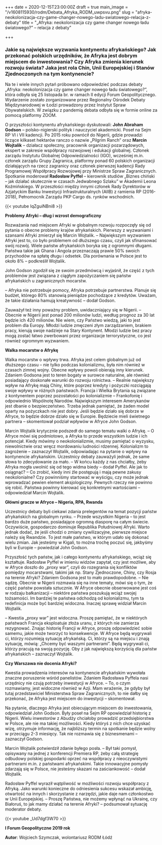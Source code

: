+++
date = 2020-12-15T23:00:00Z
draft = true
main_image = "/v1608115930/rodm/Debata_Afryka_RODM_uwpsvu.png"
slug = "afryka-neokolonizacja-czy-game-changer-nowego-ladu-swiatowego-relacja-z-debaty"
title = "„Afryka: neokolonizacja czy game changer nowego ładu światowego?” – relacja z debaty"

+++
### **Jakie są największe wyzwania kontynentu afrykańskiego? Jak przekonać polskich urzędników, że Afryka jest dobrym miejscem do inwestowania? Czy Afryka zmienia kierunek rozwoju świata? Jaka jest rola Chin, Unii Europejskiej i Stanów Zjednoczonych na tym kontynencie?**

Na te i wiele innych pytań próbowano odpowiedzieć podczas debaty „Afryka: neokolonizacja czy game changer nowego ładu światowego?”, która odbyła się 25 listopada br. w ramach II edycji Forum Geopolitycznego. Wydarzenie zostało zorganizowane przez Regionalny Ośrodek Debaty Międzynarodowej w Łodzi prowadzony przez Instytut Spraw Obywatelskich. W związku z pandemią debata odbyła się w formie online za pomocą platformy ZOOM.

O przyszłości kontynentu afrykańskiego dyskutowali: **John Abraham Godson** – polsko-nigierski polityk i nauczyciel akademicki. Poseł na Sejm RP VI i VII kadencji. Po 2015 roku powrócił do Nigerii, gdzie prowadzi liczące kilkaset hektarów ranczo o nazwie „Pilgrim Ranch” oraz **Marcin Wojtalik** – działacz społeczny, pracownik organizacji pozarządowych, ekspert w zakresie współpracy rozwojowej i edukacji globalnej. Członek zarządu Instytutu Globalnej Odpowiedzialności (IGO), wcześniej m.in. członek zarządu Grupy Zagranica, platformy ponad 60 polskich organizacji działających na rzecz zagranicy oraz członek pierwszej kadencji Rady Programowej Współpracy Rozwojowej przy Ministrze Spraw Zagranicznych. Spotkanie moderował **Radosław Pyffel** – kierownik studiów „Biznes chiński – jak działać skutecznie w czasach Jedwabnego Szlaku” w Akademii Leona Koźmińskiego. W przeszłości między innymi członek Rady Dyrektorów w Azjatyckim Banku Inwestycji Infrastrukturalnych (AIIB) z ramienia RP (2016-2018), Pełnomocnik Zarządu PKP Cargo ds. rynków wschodnich.

{{< youtube IqZguiNBni8 >}}

**Problemy Afryki – dług i wzrost demograficzny**

Rozważania nad miejscem Afryki w globalnym rozwoju rozpoczęły się od pytania o obecne problemy krajów afrykańskich. Pierwszy z wyzwaniami i szansami Afryki zmierzył się Marcin Wojtalik. – Największym wyzwaniem Afryki jest to, co było problemem od dłuższego czasu, czyli jak sfinansować swój rozwój. Wiele państw afrykańskich boryka się z ogromnymi długami. Państwa takie jak Ghana i Angola przeznaczają prawie 50% swoich przychodów na spłatę długu i odsetek. Dla porównania w Polsce jest to około 8% – podkreślił Wojtalik.

John Godson zgodził się ze swoim przedmówcą i wyjaśnił, że część z tych problemów jest związana z ciągłym zapożyczaniem się państw afrykańskich u zagranicznych mocarstw.

– Afryka nie potrzebuje pomocy, Afryka potrzebuje partnerstwa. Planuje się budżet, którego 80% stanowią pieniądze pochodzące z kredytów. Uważam, że takie działania hamują kreatywność – dodał Godson.

Zauważył też inny poważny problem, uwidaczniający się w Nigerii. – Obecnie w Nigerii jest ponad 200 milionów ludzi, według prognoz za 30 lat będzie ich 420 milionów. Nie wiem, czy Państwo wiedzą, jaki to jest problem dla Europy. Młodzi ludzie zmęczeni złym zarządzaniem, brakiem pracy, kierują swoje nadzieje na Stary Kontynent. Młodzi ludzie bez pracy mogą zostać łatwo zwerbowani przez organizacje terrorystyczne, co jest również ogromnym wyzwaniem.

**Walka mocarstw o Afrykę**

Walka mocarstw o wpływy trwa. Afryka jest celem globalnym już od dłuższego czasu – nie tylko podczas kolonializmu, była nim również w czasach zimnej wojny. Obecne wpływy powoli obierają inny kierunek. Zdaniem Godsona jest to teren bogaty w surowce naturalne, ale również posiadający doskonałe warunki do rozwoju rolnictwa. – Realnie największy wpływ na Afrykę mają Chiny, które poprzez kredyty i pożyczki rozciągają swoje wpływy w różnych państwach. Francja i Wielka Brytania są związane z kontynentem poprzez pozostałości po kolonializmie – Frankofonię i odpowiednio Wspólnotę Narodów. Największym interesem Amerykanów jest dbanie o bezpieczeństwo. Trzeba jednak pamiętać, że żaden model oparty na pożyczkach nie jest dobry. Jeśli będzie działo się dobrze w Afryce, to będzie dobrze działo się w Europie. Będziecie mieli świetnego partnera – skomentował podział wpływów w Afryce John Godson.

Marcin Wojtalik krytycznie podszedł do samego tematu walki o Afrykę. – O Afryce mówi się podmiotowo, a Afryka to przede wszystkim ludzie i ich potencjał. Kiedy mówimy o neokolonializmie, musimy pamiętać o wyzysku, niewolnictwie oraz wręcz mordowaniu ludności rdzennej. Kolonializm to zagrożenie – zaznaczył Wojtalik, odpowiadając na pytanie o wpływy na kontynencie afrykańskim. Uczestnicy debaty zauważyli jednak, że same słowa to zdecydowanie za mało. – W końcu każdy z nas chciałby, żeby Afryka mogła uwolnić się od tego widma biedy – dodał Pyffel. Ale jak to osiągnąć? – Co zrobić, kiedy inni źle postępują i mają pewne zakusy neokolonialne? Czy powinniśmy startować w wyścigu, czy może jednak wprowadzać pewien element aksjologiczny. Pewnych rzeczy nie powinno się robić. Państwa powinny kierować się konkretnymi wartościami – odpowiedział Marcin Wojtalik.

**Główni gracze w Afryce – Nigeria, RPA, Rwanda**

Uczestnicy debaty byli ciekawi zdania prelegentów na temat pozycji państw afrykańskich na globalnym rynku. – Przede wszystkim Nigeria – to jest bardzo duże państwo, posiadające ogromną diasporę na całym świecie. Oczywiście, gospodarczo dominuje Republika Południowej Afryki. Warto jednak dodać, że jeśli chodzi o zmiany cywilizacyjne, pierwsze miejsce należy się Rwandzie. To jest małe państwo, w którym udało się dokonać wielu zmian. Jak jesteśmy w Kigali, to można trochę poczuć się, jakbyśmy byli w Europie – powiedział John Godson.

Przyszłość tych państw, jak i całego kontynentu afrykańskiego, wciąż się kształtuje. Radosław Pyffel w imieniu widzów zapytał, czy jest możliwe, aby w Afryce doszło do „proxy war”, czyli do rozegrania się konfliktów pomiędzy mocarstwami, takimi jak np. Stany Zjednoczone, Chiny, czy Rosja na terenie Afryki? Zdaniem Godsona jest to mało prawdopodobne. – Nie sądzę. Obecnie w Nigerii rozmawia się na inne tematy, mówi się o tym, że część państw powstała sztucznie. W Afryce obecnie obserwowane jest coś w rodzaju bałkanizacji – niektóre państwa poszukują wciąż swojej tożsamości. Im bardziej te państwa odchodzą od kolonializmu, tym ta redefinicja może być bardziej widoczna. Inaczej sprawę widział Marcin Wojtalik.

– Kwestia „proxy war” jest widoczna. Proszę pamiętać, że w niektórych państwach Francja eksploatuje złoża uranu, z których nie zamierza rezygnować. Znając historię Francji w Afryce, proszę odpowiedzieć sobie samemu, jakie może tworzyć to konsekwencje. W Afryce będą wygrywali ci, którzy rozumieją sytuację afrykańską. Ci, którzy są na miejscu i znają sytuację, mówią: „Chcemy być waszymi partnerami”. Będą wygrywali ci, którzy pracują na swoją pozycję. Oby z jak największą korzyścią dla państw afrykańskich – zaznaczył Wojtalik.

**Czy Warszawa nie docenia Afryki?**

Kwestia prowadzenia interesów na kontynencie afrykańskim wywołała znaczne poruszenie wśród panelistów. Zdaniem Radosława Pyffela nasi urzędnicy nie czują potrzeby inwestycji w Afryce. – To, o czym rozmawiamy, jest widoczne również w Azji. Mam wrażenie, że gdyby był tutaj przedstawiciel Ministerstwa Spraw Zagranicznych, to nie dałby się przekonać, że Afryka jest miejscem do inwestycji – skomentował.

Na pytanie, dlaczego Afryka jest obiecującym miejscem do inwestowania, odpowiedział John Godson. Były poseł na Sejm RP opowiedział historię z Nigerii. Wielu inwestorów z Abudży chciałoby prowadzić przedsiębiorstwa w Polsce, ale nie ma takiej możliwości. Kiedy któryś z nich chce uzyskać wizę, otrzymuje informację, że najbliższy termin na spotkanie będzie wolny w przeciągu 2-3 miesięcy. Tak nie rozmawia się z biznesmenami – zaznaczył Godson.

Marcin Wojtalik potwierdził zdanie byłego posła. – Był taki pomysł, opisywany na jednej z konferencji Premiera RP, żeby całą strategię odbudowy polskiej gospodarki oprzeć na współpracy z nieoczywistymi partnerami m.in. z państwami afrykańskimi. Takie innowacyjne pomysły zdarzają się w Polsce, nie jesteśmy skazani na zaściankowość – dodał Wojtalik.

Radosław Pyffel wyraził wątpliwość w możliwości rozwoju współpracy z Afryką. Jako warunki konieczne do odniesienia sukcesu wskazał ambicję, otwartość na innych i skorzystanie z narzędzi, jakie daje nam członkostwo w Unii Europejskiej. – Proszę Państwa, nie możemy wpłynąć na Ukrainę, czy Białoruś, to jak mamy działać na terenie Afryki? – podsumował sytuację moderator debaty.

{{< youtube _Ud7dgf3W70 >}}

**I Forum Geopolityczne 2019 rok**

**Autor**: Wojciech Szymczak, wolontariusz RODM Łódź